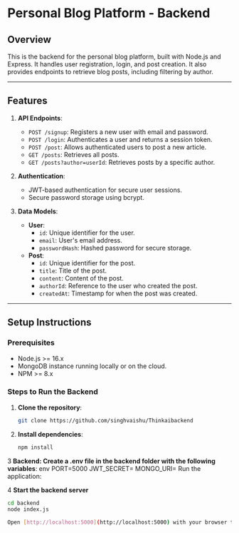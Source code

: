 # Personal Blog Platform - Backend

## Overview
This is the backend for the personal blog platform, built with Node.js and Express. It handles user registration, login, and post creation. It also provides endpoints to retrieve blog posts, including filtering by author.

---

## Features

1. **API Endpoints**:
   - `POST /signup`: Registers a new user with email and password.
   - `POST /login`: Authenticates a user and returns a session token.
   - `POST /post`: Allows authenticated users to post a new article.
   - `GET /posts`: Retrieves all posts.
   - `GET /posts?author=userId`: Retrieves posts by a specific author.

2. **Authentication**:
   - JWT-based authentication for secure user sessions.
   - Secure password storage using bcrypt.

3. **Data Models**:
   - **User**: 
     - `id`: Unique identifier for the user.
     - `email`: User's email address.
     - `passwordHash`: Hashed password for secure storage.
   - **Post**: 
     - `id`: Unique identifier for the post.
     - `title`: Title of the post.
     - `content`: Content of the post.
     - `authorId`: Reference to the user who created the post.
     - `createdAt`: Timestamp for when the post was created.

---

## Setup Instructions

### Prerequisites
- Node.js >= 16.x
- MongoDB instance running locally or on the cloud.
- NPM >= 8.x

### Steps to Run the Backend

1. **Clone the repository**:
   ```bash
   git clone https://github.com/singhvaishu/Thinkaibackend
2. **Install dependencies**:
   ```bash
   npm install
   

3 **Backend: Create a .env file in the backend folder with the following variables**:
env
PORT=5000
JWT_SECRET=<your-jwt-secret>
MONGO_URI=<your-mongodb-connection-string>
Run the application:

4 **Start the backend server**
   ```bash
cd backend
node index.js

Open [http://localhost:5000](http://localhost:5000) with your browser to see the result.


